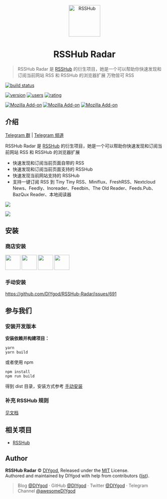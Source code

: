 <p align="center">
<img src="https://i.loli.net/2019/04/23/5cbeb7e41414c.png" alt="RSSHub" width="100">
</p>
<h1 align="center">RSSHub Radar</h1>

> RSSHub Radar 是 [RSSHub](https://github.com/DIYgod/RSSHub) 的衍生项目，她是一个可以帮助你快速发现和订阅当前网站 RSS 和 RSSHub 的浏览器扩展
> 万物皆可 RSS

[![build status](https://img.shields.io/travis/DIYgod/RSSHub-Radar/master.svg?style=flat-square)](https://travis-ci.org/DIYgod/RSSHub-Radar)

[![version](https://img.shields.io/chrome-web-store/v/kefjpfngnndepjbopdmoebkipbgkggaa.svg?style=flat-square)](https://chrome.google.com/webstore/detail/kefjpfngnndepjbopdmoebkipbgkggaa)
[![users](https://img.shields.io/chrome-web-store/users/kefjpfngnndepjbopdmoebkipbgkggaa.svg?style=flat-square)](https://chrome.google.com/webstore/detail/kefjpfngnndepjbopdmoebkipbgkggaa)
[![rating](https://img.shields.io/chrome-web-store/rating/kefjpfngnndepjbopdmoebkipbgkggaa.svg?style=flat-square)](https://chrome.google.com/webstore/detail/kefjpfngnndepjbopdmoebkipbgkggaa)

[![Mozilla Add-on](https://img.shields.io/amo/v/rsshub-radar?style=flat-square)](https://addons.mozilla.org/zh-CN/firefox/addon/rsshub-radar/)
[![Mozilla Add-on](https://img.shields.io/amo/users/rsshub-radar?color=%2344cc11&style=flat-square)](https://addons.mozilla.org/zh-CN/firefox/addon/rsshub-radar/)
[![Mozilla Add-on](https://img.shields.io/amo/rating/rsshub-radar?style=flat-square)](https://addons.mozilla.org/zh-CN/firefox/addon/rsshub-radar/)

## 介绍

[Telegram 群](https://t.me/rsshub) | [Telegram 频道](https://t.me/awesomeRSSHub)

RSSHub Radar 是 [RSSHub](https://github.com/DIYgod/RSSHub) 的衍生项目，她是一个可以帮助你快速发现和订阅当前网站 RSS 和 RSSHub 的浏览器扩展

- 快速发现和订阅当前页面自带的 RSS
- 快速发现和订阅当前页面支持的 RSSHub
- 快速发现当前网站支持的 RSSHub
- 支持一键订阅 RSS 到 Tiny Tiny RSS、Miniflux、FreshRSS、Nextcloud News、Feedly、Inoreader、Feedbin、The Old Reader、Feeds.Pub、BazQux Reader、本地阅读器

![](https://i.imgur.com/K1cC5Ck.png)

![](https://i.imgur.com/JbLseIa.png)

## 安装

### 商店安装

<a href="https://chrome.google.com/webstore/detail/kefjpfngnndepjbopdmoebkipbgkggaa"><img src="https://raw.githubusercontent.com/alrra/browser-logos/master/src/chrome/chrome_128x128.png" width="48" /></a>
<a href="https://microsoftedge.microsoft.com/addons/detail/gangkeiaobmjcjokiofpkfpcobpbmnln"><img src="https://raw.githubusercontent.com/alrra/browser-logos/master/src/edge/edge_128x128.png" width="48" /></a>
<a href="https://addons.mozilla.org/zh-CN/firefox/addon/rsshub-radar/"><img src="https://raw.githubusercontent.com/alrra/browser-logos/master/src/firefox/firefox_128x128.png" width="48" /></a>
<a href="https://apps.apple.com/us/app/rsshub-radar/id1610744717?l=zh&mt=12"><img src="https://raw.githubusercontent.com/alrra/browser-logos/master/src/safari/safari_128x128.png" width="48" /></a>

### 手动安装

https://github.com/DIYgod/RSSHub-Radar/issues/691

## 参与我们

### 安装开发版本

**安装依赖并构建项目：**

```
yarn
yarn build
```

或者使用 npm

```
npm install
npm run build
```

得到 dist 目录，安装方式参考 [手动安装](#手动安装)

### 补充 RSSHub 规则

[见文档](https://docs.rsshub.app/joinus/quick-start.html#ti-jiao-xin-de-rsshub-gui-ze-tian-jia-jiao-ben-wen-dang)

## 相关项目

-   [RSSHub](https://github.com/DIYgod/RSSHub)

## Author

**RSSHub Radar** © [DIYgod](https://github.com/DIYgod), Released under the [MIT](./LICENSE) License.<br>
Authored and maintained by DIYgod with help from contributors ([list](https://github.com/DIYgod/RSSHub-radar/contributors)).

> Blog [@DIYgod](https://diygod.me) · GitHub [@DIYgod](https://github.com/DIYgod) · Twitter [@DIYgod](https://twitter.com/DIYgod) · Telegram Channel [@awesomeDIYgod](https://t.me/awesomeDIYgod)
